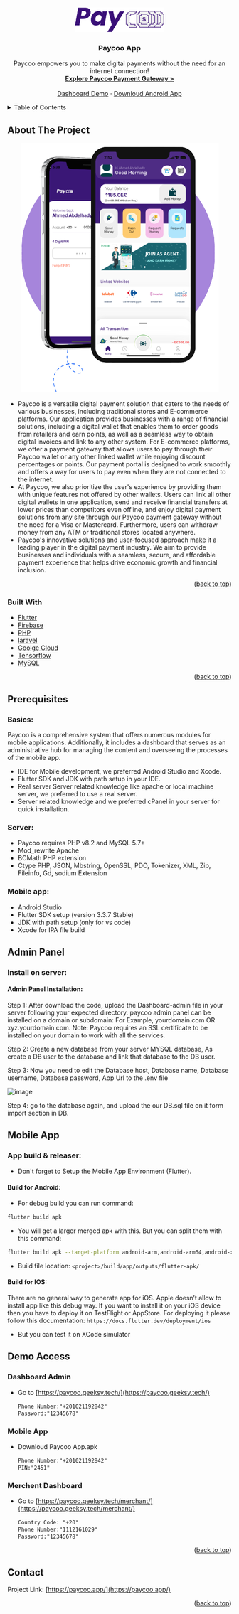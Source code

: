 <a name="readme-top"></a>
<!-- PROJECT LOGO -->
<br />
<div align="center">
  <a href="https://paycoo.app">
    <img src="logo.png" width="200" alt="Logo">
  </a>

  <h3 align="center">Paycoo App</h3>

  <p align="center">
    Paycoo empowers you to make digital payments without the need for an internet connection!
    <br />
    <a href="https://github.com/ahmedabdel-hady/Paycoo-App/tree/main/Payment%20Gateway%20Integration"><strong>Explore Paycoo Payment Gateway »</strong></a>
    <br />
    <br />
    <a href="#dashboard-admin">Dashboard Demo</a>
    ·
    <a href="https://paycoo.app/Paycoo-user%20app.apk">Downloud Android App</a>
  </p>
</div>



<!-- TABLE OF CONTENTS -->
<details>
  <summary>Table of Contents</summary>
  <ol>
    <li>
      <a href="#about-the-project">About The Project</a>
      <ul>
        <li><a href="#built-with">Built With</a></li>
      </ul>
    </li>
    <li>
      <a href="#prerequisites">Prerequisites</a>
      <ul>
        <li><a href="#basics">Basics</a></li>
        <li><a href="#server">Server</a></li>
        <li><a href="#mobile-app">Mobile app</a></li>
      </ul>
    </li>
    <li>
      <a href="#admin-panel">Admin Panel</a>
      <ul>
        <li><a href="#install-on-server">Install on server</a></li>
      </ul>
    </li>
    <li>
      <a href="#mobile-app">Mobile App</a>
      <ul>
        <li><a href="#app-build-&-release">App build & release</a></li>
      </ul>
    </li>   
    <li><a href="#demo-access">Demo Access</a></li>
    <li><a href="#contact">Contact</a></li>
  </ol>
</details>



<!-- ABOUT THE PROJECT -->
## About The Project

<div align="center">
  <a href="https://paycoo.app">
    <img src="app.png">
  </a>
</div>

- Paycoo is a versatile digital payment solution that caters to the needs of various businesses, including traditional stores and E-commerce platforms. Our application provides businesses with a range of financial solutions, including a digital wallet that enables them to order goods from retailers and earn points, as well as a seamless way to obtain digital invoices and link to any other system.
For E-commerce platforms, we offer a payment gateway that allows users to pay through their Paycoo wallet or any other linked wallet while enjoying discount percentages or points. Our payment portal is designed to work smoothly and offers a way for users to pay even when they are not connected to the internet.
- At Paycoo, we also prioritize the user's experience by providing them with unique features not offered by other wallets. Users can link all other digital wallets in one application, send and receive financial transfers at lower prices than competitors even offline, and enjoy digital payment solutions from any site through our Paycoo payment gateway without the need for a Visa or Mastercard. Furthermore, users can withdraw money from any ATM or traditional stores located anywhere.
- Paycoo's innovative solutions and user-focused approach make it a leading player in the digital payment industry. We aim to provide businesses and individuals with a seamless, secure, and affordable payment experience that helps drive economic growth and financial inclusion.
<p align="right">(<a href="#readme-top">back to top</a>)</p>

### Built With

* [Flutter](https://flutter.dev/)
* [Firebase](https://firebase.google.com/)
* [PHP](https://www.php.net/)
* [laravel](https://laravel.com/)
* [Goolge Cloud](https://cloud.google.com/)
* [Tensorflow](https://www.tensorflow.org/)
* [MySQL](https://www.mysql.com/)

<p align="right">(<a href="#readme-top">back to top</a>)</p>



<!-- GETTING STARTED -->
## Prerequisites

### Basics:

Paycoo is a comprehensive system that offers numerous modules for mobile applications. Additionally, it includes a dashboard that serves as an administrative hub for managing the content and overseeing the processes of the mobile app.
- IDE for Mobile development, we preferred Android Studio and Xcode.
- Flutter SDK and JDK with path setup in your IDE.
- Real server Server related knowledge like apache or local machine server, we preferred to use a real server.
- Server related knowledge and we preferred cPanel in your server for quick installation.

### Server:

- Paycoo requires PHP v8.2 and MySQL 5.7+
- Mod_rewrite Apache
- BCMath PHP extension
- Ctype PHP, JSON, Mbstring, OpenSSL, PDO, Tokenizer, XML, Zip, Fileinfo, Gd, sodium Extension

### Mobile app:

- Android Studio
- Flutter SDK setup (version 3.3.7 Stable)
- JDK with path setup (only for vs code)
- Xcode for IPA file build


<!-- Admin Panel -->
## Admin Panel

### Install on server:

#### Admin Panel Installation:

Step 1: After download the code, upload the Dashboard-admin file in your server following your expected directory. paycoo admin panel can be installed on a domain or subdomain: For Example, yourdomain.com OR xyz.yourdomain.com.
      Note: Paycoo requires an SSL certificate to be installed on your domain to work with all the services. 
      
Step 2: Create a new database from your server MYSQL database, As create a DB user to the database and link that database to the DB user.

Step 3: Now you need to edit the  Database host, Database name, Database username, Database password, App Url to the .env file

![image](https://user-images.githubusercontent.com/47082945/229426418-68df00ed-3a2b-4406-9190-06497956b771.png)        

Step 4: go to the database again, and upload the our DB.sql file on it form import section in DB.



<!-- Mobile App -->
## Mobile App

### App build & releaser:
 - Don't forget to Setup the Mobile App Environment (Flutter).

#### Build for Android:

- For debug build you can run command:
```sh
flutter build apk
   ```
- You will get a larger merged apk with this. But you can split them with this command:
```sh
flutter build apk --target-platform android-arm,android-arm64,android-x64 --split-per-abi
```
- Build file location: ``` <project>/build/app/outputs/flutter-apk/ ```
      

#### Build for IOS:

There are no general way to generate app for iOS. Apple doesn’t allow to install app like this debug way. If you want to install it on your iOS device then you have to deploy it on TestFlight or AppStore. For deploying it please follow this documentation: ``` https://docs.flutter.dev/deployment/ios ```
- But you can test it on XCode simulator


<!-- Demo Test -->
## Demo Access

### Dashboard Admin

- Go to [https://paycoo.geeksy.tech/](https://paycoo.geeksy.tech/)     
  ```
  Phone Number:"+201021192842"
  Password:"12345678" 
  ```

### Mobile App

- Downloud Paycoo App.apk    
  ```
  Phone Number:"+201021192842"
  PIN:"2451" 
  ```
  
### Merchent Dashboard

- Go to [https://paycoo.geeksy.tech/merchant/](https://paycoo.geeksy.tech/merchant/)     
  ```
  Country Code: "+20"
  Phone Number:"1112161029"
  Password:"12345678" 
  ```
<p align="right">(<a href="#readme-top">back to top</a>)</p>

<!-- CONTACT -->
## Contact

Project Link: [https://paycoo.app/](https://paycoo.app/)

<p align="right">(<a href="#readme-top">back to top</a>)</p>
